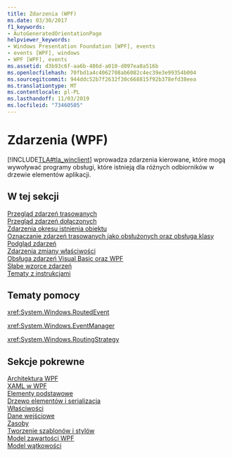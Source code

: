 ```yaml
---
title: Zdarzenia (WPF)
ms.date: 03/30/2017
f1_keywords:
- AutoGeneratedOrientationPage
helpviewer_keywords:
- Windows Presentation Foundation [WPF], events
- events [WPF], windows
- WPF [WPF], events
ms.assetid: d3b93c6f-aa6b-486d-a010-d097ea8a516b
ms.openlocfilehash: 70fbd1a4c4062708ab6082c4ec39e3e99354b004
ms.sourcegitcommit: 944ddc52b7f2632f30c668815f92b378efd38eea
ms.translationtype: MT
ms.contentlocale: pl-PL
ms.lasthandoff: 11/03/2019
ms.locfileid: "73460505"
---
```

# <a name="events-wpf"></a>Zdarzenia (WPF)
[!INCLUDE[TLA#tla_winclient](../../../../includes/tlasharptla-winclient-md.md)] wprowadza zdarzenia kierowane, które mogą wywoływać programy obsługi, które istnieją dla różnych odbiorników w drzewie elementów aplikacji.  
  
## <a name="in-this-section"></a>W tej sekcji  
 [Przegląd zdarzeń trasowanych](routed-events-overview.md)  
 [Przegląd zdarzeń dołączonych](attached-events-overview.md)  
 [Zdarzenia okresu istnienia obiektu](object-lifetime-events.md)  
 [Oznaczanie zdarzeń trasowanych jako obsłużonych oraz obsługa klasy](marking-routed-events-as-handled-and-class-handling.md)  
 [Podgląd zdarzeń](preview-events.md)  
 [Zdarzenia zmiany właściwości](property-change-events.md)  
 [Obsługa zdarzeń Visual Basic oraz WPF](visual-basic-and-wpf-event-handling.md)  
 [Słabe wzorce zdarzeń](weak-event-patterns.md)  
 [Tematy z instrukcjami](events-how-to-topics.md)  
  
## <a name="reference"></a>Tematy pomocy  
 <xref:System.Windows.RoutedEvent>  
  
 <xref:System.Windows.EventManager>  
  
 <xref:System.Windows.RoutingStrategy>  
  
## <a name="related-sections"></a>Sekcje pokrewne  
 [Architektura WPF](wpf-architecture.md)  
  [XAML w WPF](xaml-in-wpf.md)  
  [Elementy podstawowe](base-elements.md)  
  [Drzewo elementów i serializacja](element-tree-and-serialization.md)  
  [Właściwości](properties-wpf.md)  
  [Dane wejściowe](input-wpf.md)  
  [Zasoby](resources-wpf.md)  
  [Tworzenie szablonów i stylów](../../../desktop-wpf/fundamentals/styles-templates-overview.md)  
  [Model zawartości WPF](../controls/wpf-content-model.md)  
  [Model wątkowości](threading-model.md)
